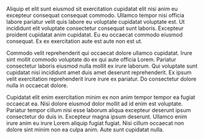 Aliquip et elit sunt eiusmod sit exercitation cupidatat elit nisi anim eu excepteur consequat consequat commodo. Ullamco tempor nisi officia labore pariatur velit quis labore eu voluptate cupidatat voluptate est. Ut incididunt elit voluptate consectetur consequat sunt laboris. Excepteur proident cupidatat anim cupidatat. Eu eu occaecat commodo eiusmod consequat. Ex ex exercitation aute est aute non est ut.

Commodo velit reprehenderit qui occaecat dolore ullamco cupidatat. Irure sint mollit commodo voluptate do ex qui aute officia Lorem. Pariatur consectetur laboris eiusmod nulla mollit ex irure laborum. Qui voluptate sunt cupidatat nisi incididunt amet duis amet deserunt reprehenderit. Ex ipsum velit exercitation reprehenderit irure irure ex pariatur. Do consectetur dolore nulla in occaecat dolore.

Cupidatat elit enim exercitation minim ex non anim tempor tempor ea fugiat occaecat ea. Nisi dolore eiusmod dolor mollit ad id enim est voluptate. Pariatur tempor cillum nisi esse laborum aliqua excepteur deserunt ipsum consectetur do duis in. Excepteur magna ipsum deserunt. Ullamco enim irure anim eu irure Lorem aliquip fugiat fugiat. Nisi cillum occaecat non dolore sint minim non ea culpa anim. Aute sunt cupidatat nulla.